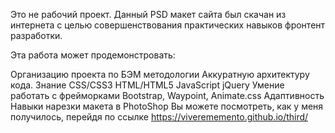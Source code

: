 Это не рабочий проект. Данный PSD макет сайта был скачан из интернета с целью совершенствования практических навыков фронтент разработки.

Эта работа может продемонстровать:

Организацию проекта по БЭМ методологии
Аккуратную архитектуру кода.
Знание CSS/CSS3 HTML/HTML5 JavaScript jQuery
Умение работать с фрейморками Bootstrap, Waypoint, Animate.css
Адаптивность
Навыки нарезки макета в PhotoShop
Вы можете посмотреть, как у меня получилось, перейдя по ссылке https://viverememento.github.io/third/
